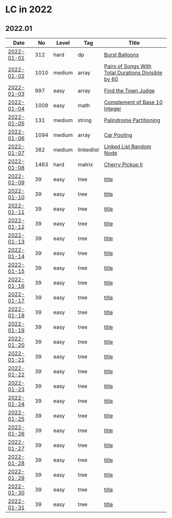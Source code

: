 # LC in 2022

## 2022.01

| Date                   | No   | Level  | Tag        | Title                                                                                                                                     |
| ---------------------- | ---- | ------ | ---------- | ----------------------------------------------------------------------------------------------------------------------------------------- |
| [2022-01-01](01/01.md) | 312  | hard   | dp         | [Burst Balloons](https://leetcode.com/problems/burst-balloons/)                                                                           |
| [2022-01-02](01/02.md) | 1010 | medium | array      | [Pairs of Songs With Total Durations Divisible by 60](https://leetcode.com/problems/pairs-of-songs-with-total-durations-divisible-by-60/) |
| [2022-01-03](01/03.md) | 997  | easy   | array      | [Find the Town Judge](https://leetcode.com/problems/find-the-town-judge/)                                                                 |
| [2022-01-04](01/04.md) | 1009 | easy   | math       | [Complement of Base 10 Integer](https://leetcode.com/problems/complement-of-base-10-integer/)                                             |
| [2022-01-05](01/05.md) | 131  | medium | string     | [Palindrome Partitioning](https://leetcode.com/problems/palindrome-partitioning/)                                                         |
| [2022-01-06](01/06.md) | 1094 | medium | array      | [Car Pooling](https://leetcode.com/problems/car-pooling/)                                                                                 |
| [2022-01-07](01/07.md) | 382  | medium | linkedlist | [Linked List Random Node](https://leetcode.com/problems/linked-list-random-node/)                                                         |
| [2022-01-08](01/08.md) | 1463 | hard   | matrix     | [Cherry Pickup II](https://leetcode.com/problems/cherry-pickup-ii/)                                                                       |
| [2022-01-09](01/09.md) | 39   | easy   | tree       | [title](url)                                                                                                                              |
| [2022-01-10](01/10.md) | 39   | easy   | tree       | [title](url)                                                                                                                              |
| [2022-01-11](01/11.md) | 39   | easy   | tree       | [title](url)                                                                                                                              |
| [2022-01-12](01/12.md) | 39   | easy   | tree       | [title](url)                                                                                                                              |
| [2022-01-13](01/13.md) | 39   | easy   | tree       | [title](url)                                                                                                                              |
| [2022-01-14](01/14.md) | 39   | easy   | tree       | [title](url)                                                                                                                              |
| [2022-01-15](01/15.md) | 39   | easy   | tree       | [title](url)                                                                                                                              |
| [2022-01-16](01/16.md) | 39   | easy   | tree       | [title](url)                                                                                                                              |
| [2022-01-17](01/17.md) | 39   | easy   | tree       | [title](url)                                                                                                                              |
| [2022-01-18](01/18.md) | 39   | easy   | tree       | [title](url)                                                                                                                              |
| [2022-01-19](01/19.md) | 39   | easy   | tree       | [title](url)                                                                                                                              |
| [2022-01-20](01/20.md) | 39   | easy   | tree       | [title](url)                                                                                                                              |
| [2022-01-21](01/21.md) | 39   | easy   | tree       | [title](url)                                                                                                                              |
| [2022-01-22](01/22.md) | 39   | easy   | tree       | [title](url)                                                                                                                              |
| [2022-01-23](01/23.md) | 39   | easy   | tree       | [title](url)                                                                                                                              |
| [2022-01-24](01/24.md) | 39   | easy   | tree       | [title](url)                                                                                                                              |
| [2022-01-25](01/25.md) | 39   | easy   | tree       | [title](url)                                                                                                                              |
| [2022-01-26](01/26.md) | 39   | easy   | tree       | [title](url)                                                                                                                              |
| [2022-01-27](01/27.md) | 39   | easy   | tree       | [title](url)                                                                                                                              |
| [2022-01-28](01/28.md) | 39   | easy   | tree       | [title](url)                                                                                                                              |
| [2022-01-29](01/29.md) | 39   | easy   | tree       | [title](url)                                                                                                                              |
| [2022-01-30](01/30.md) | 39   | easy   | tree       | [title](url)                                                                                                                              |
| [2022-01-31](01/31.md) | 39   | easy   | tree       | [title](url)                                                                                                                              |
